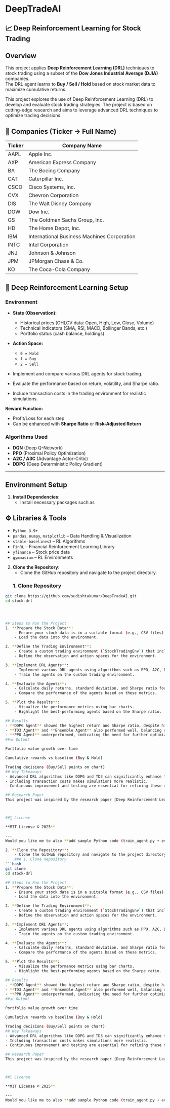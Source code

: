 # DeepTradeAI
## 📈 Deep Reinforcement Learning for Stock Trading  


## Overview
This project applies **Deep Reinforcement Learning (DRL)** techniques to stock trading using a subset of the **Dow Jones Industrial Average (DJIA)** companies.  
The DRL agent learns to **Buy / Sell / Hold** based on stock market data to maximize cumulative returns.  

This project explores the use of Deep Reinforcement Learning (DRL) to develop and evaluate stock trading strategies. The project is based on cutting-edge research and aims to leverage advanced DRL techniques to optimize trading decisions.

## 🏢 Companies (Ticker → Full Name)  

| Ticker | Company Name |
|--------|--------------|
| AAPL   | Apple Inc. |
| AXP    | American Express Company |
| BA     | The Boeing Company |
| CAT    | Caterpillar Inc. |
| CSCO   | Cisco Systems, Inc. |
| CVX    | Chevron Corporation |
| DIS    | The Walt Disney Company |
| DOW    | Dow Inc. |
| GS     | The Goldman Sachs Group, Inc. |
| HD     | The Home Depot, Inc. |
| IBM    | International Business Machines Corporation |
| INTC   | Intel Corporation |
| JNJ    | Johnson & Johnson |
| JPM    | JPMorgan Chase & Co. |
| KO     | The Coca-Cola Company |

## 🧠 Deep Reinforcement Learning Setup  
### **Environment**
- **State (Observation):**
  - Historical prices (OHLCV data: Open, High, Low, Close, Volume)
  - Technical indicators (SMA, RSI, MACD, Bollinger Bands, etc.)
  - Portfolio status (cash balance, holdings)

- **Action Space:**
  - `0 = Hold`
  - `1 = Buy`
  - `2 = Sell`
- Implement and compare various DRL agents for stock trading.
- Evaluate the performance based on return, volatility, and Sharpe ratio.
- Include transaction costs in the trading environment for realistic simulations.

**Reward Function:**
  - Profit/Loss for each step
  - Can be enhanced with **Sharpe Ratio** or **Risk-Adjusted Return**

### **Algorithms Used**
- **DQN** (Deep Q-Network)  
- **PPO** (Proximal Policy Optimization)  
- **A2C / A3C** (Advantage Actor-Critic)  
- **DDPG** (Deep Deterministic Policy Gradient)  

---

## Environment Setup
1. **Install Dependencies**:
    - Install necessary packages such as
 ## ⚙️ Libraries & Tools  

- `Python 3.9+`  
- `pandas`, `numpy`, `matplotlib` – Data Handling & Visualization  
- `stable-baselines3` – RL Algorithms  
- `FinRL` – Financial Reinforcement Learning Library  
- `yfinance` – Stock price data  
- `gymnasium` – RL Environments  
2. **Clone the Repository**:
    - Clone the GitHub repository and navigate to the project directory.
    ### 1. Clone Repository
```bash
git clone https://github.com/sudishtakumar/DeepTradeAI.git
cd stock-drl




## Steps to Run the Project
1. **Prepare the Stock Data**:
    - Ensure your stock data is in a suitable format (e.g., CSV files).
    - Load the data into the environment.

2. **Define the Trading Environment**:
    - Create a custom trading environment (`StockTradingEnv`) that includes transaction costs.
    - Define the observation and action spaces for the environment.

3. **Implement DRL Agents**:
    - Implement various DRL agents using algorithms such as PPO, A2C, DDPG, SAC, TD3.
    - Train the agents on the custom trading environment.

4. **Evaluate the Agents**:
    - Calculate daily returns, standard deviation, and Sharpe ratio for each agent.
    - Compare the performance of the agents based on these metrics.

5. **Plot the Results**:
    - Visualize the performance metrics using bar charts.
    - Highlight the best-performing agents based on the Sharpe ratio.

## Results
- **DDPG Agent** showed the highest return and Sharpe ratio, despite higher volatility.
- **TD3 Agent** and **Ensemble Agent** also performed well, balancing return and risk.
- **PPO Agent** underperformed, indicating the need for further optimization.
##📊 Output

Portfolio value growth over time

Cumulative rewards vs baseline (Buy & Hold)

Trading decisions (Buy/Sell points on chart)
## Key Takeaways
- Advanced DRL algorithms like DDPG and TD3 can significantly enhance trading strategies.
- Including transaction costs makes simulations more realistic.
- Continuous improvement and testing are essential for refining these models.

## Research Paper
This project was inspired by the research paper [Deep Reinforcement Learning for AutomatedStock Trading: An Ensemble Strategy ](https://papers.ssrn.com/sol3/papers.cfm?abstract_id=3690996). The paper provides a comprehensive overview of using DRL in financial markets and guided the development of the agents and environment in this project.



##📜 License

**MIT License © 2025**

---
Would you like me to also **add sample Python code (train_agent.py + evaluate_agent.py)** so the README links directly to working code for AAPL, JPM, KO?

2. **Clone the Repository**:
    - Clone the GitHub repository and navigate to the project directory.
    ### 1. Clone Repository
```bash
git clone 
cd stock-drl

## Steps to Run the Project
1. **Prepare the Stock Data**:
    - Ensure your stock data is in a suitable format (e.g., CSV files).
    - Load the data into the environment.

2. **Define the Trading Environment**:
    - Create a custom trading environment (`StockTradingEnv`) that includes transaction costs.
    - Define the observation and action spaces for the environment.

3. **Implement DRL Agents**:
    - Implement various DRL agents using algorithms such as PPO, A2C, DDPG, SAC, TD3.
    - Train the agents on the custom trading environment.

4. **Evaluate the Agents**:
    - Calculate daily returns, standard deviation, and Sharpe ratio for each agent.
    - Compare the performance of the agents based on these metrics.

5. **Plot the Results**:
    - Visualize the performance metrics using bar charts.
    - Highlight the best-performing agents based on the Sharpe ratio.

## Results
- **DDPG Agent** showed the highest return and Sharpe ratio, despite higher volatility.
- **TD3 Agent** and **Ensemble Agent** also performed well, balancing return and risk.
- **PPO Agent** underperformed, indicating the need for further optimization.
##📊 Output

Portfolio value growth over time

Cumulative rewards vs baseline (Buy & Hold)

Trading decisions (Buy/Sell points on chart)
## Key Takeaways
- Advanced DRL algorithms like DDPG and TD3 can significantly enhance trading strategies.
- Including transaction costs makes simulations more realistic.
- Continuous improvement and testing are essential for refining these models.

## Research Paper
This project was inspired by the research paper [Deep Reinforcement Learning for AutomatedStock Trading: An Ensemble Strategy ](https://papers.ssrn.com/sol3/papers.cfm?abstract_id=3690996). The paper provides a comprehensive overview of using DRL in financial markets and guided the development of the agents and environment in this project.



##📜 License

**MIT License © 2025**

---
Would you like me to also **add sample Python code (train_agent.py + evaluate_agent.py)** so the README links directly to working code for AAPL, JPM, KO?


